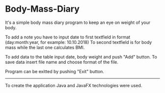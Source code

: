 # Body-Mass-Diary

It's a simple body mass diary program to keep an eye on weight of your body.

To add a note you have to input date to first textfield in format (day:month:year, for example: 10.10.2018)
To second textfield is for body mass while the last one calculates BMI.

To add data to the table input date, body weight and push "Add" button.
To save data insert file name and choose format of the file.

Program can be exitted by pushing "Exit" button.


-------------------------------------------------------------------

To create the application Java and JavaFX technologies were used.
